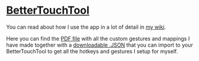 # [BetterTouchTool](https://www.boastr.net)
You can read about how I use the app in a lot of detail in [my wiki](https://nikitavoloboev.gitbooks.io/knowledge/content/macOS/apps/BetterTouchTool.html).

Here you can find the [PDF file](./btt-gestures.pdf) with all the custom gestures and mappings I have made together with a [downloadable .JSON](https://raw.githubusercontent.com/nikitavoloboev/my-mac-os/master/btt/main.json) that you can import to your BetterTouchTool to get all the hotkeys and gestures I setup for myself.